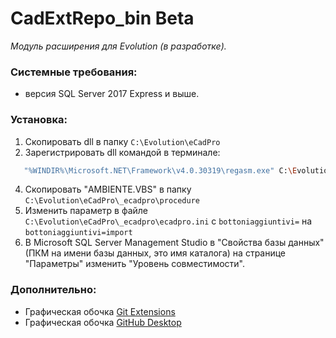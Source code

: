 # CadExtRepo_bin Beta
_Модуль расширения для Evolution (в разработке)._

### Системные требования: 
- версия SQL Server 2017 Express и выше.

### Установка: 
  1. Скопировать dll в папку `C:\Evolution\eCadPro`
  2. Зарегистрировать dll командой в терминале:
  ```sh
     "%WINDIR%\Microsoft.NET\Framework\v4.0.30319\regasm.exe" C:\Evolution\eCadPro\CadExtRepo.dll /tlb /nologo /codebase
  ```   
  4. Скопировать "AMBIENTE.VBS" в папку `С:\Evolution\eCadPro\_ecadpro\procedure`
  5. Изменить параметр в файле `С:\Evolution\eCadPro\_ecadpro\ecadpro.ini` c `bottoniaggiuntivi=` на `bottoniaggiuntivi=import`
  6. В Microsoft SQL Server Management Studio в "Свойства базы данных"(ПКМ на имени базы данных, это имя каталога) на странице "Параметры" изменить "Уровень совместимости".

### Дополнительно:
- Графическая обочка [Git Extensions](https://github.com/gitextensions/gitextensions/releases/)
- Графическая обочка [GitHub Desktop](https://desktop.github.com/)
  

